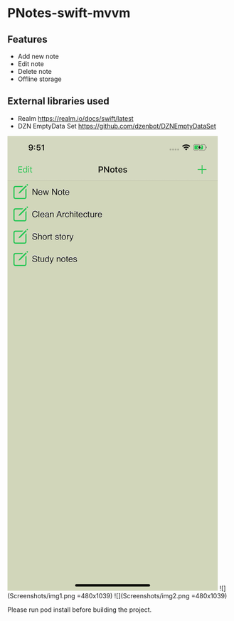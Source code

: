 # PNotes-swift-mvvm
 ## Features
 - Add new note
 - Edit note
 - Delete note
 - Offline storage
## External libraries used
 - Realm https://realm.io/docs/swift/latest
 - DZN EmptyData Set https://github.com/dzenbot/DZNEmptyDataSet

![Image description](https://github.com/sukie2/PNotes-swift-mvvm/blob/master/Screenshots/img1.png)
![](Screenshots/img1.png =480x1039)
![](Screenshots/img2.png =480x1039)
 
Please run pod install before building the project.
